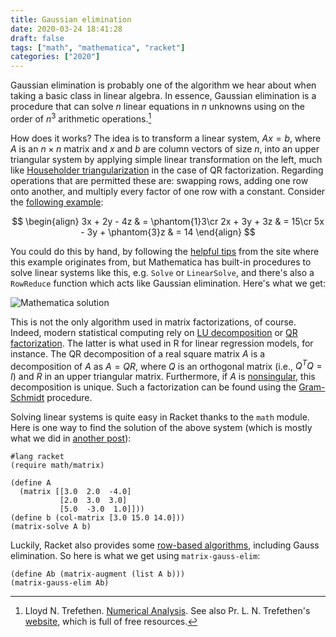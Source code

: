 ```yaml
---
title: Gaussian elimination
date: 2020-03-24 18:41:28
draft: false
tags: ["math", "mathematica", "racket"]
categories: ["2020"]
---
```


Gaussian elimination is probably one of the algorithm we hear about when taking a basic class in linear algebra. In essence, Gaussian elimination is a procedure that can solve $n$ linear equations in $n$ unknowns using on the order of $n^3$ arithmetic operations.[^1]

How does it works? The idea is to transform a linear system, $Ax=b$, where $A$ is an $n\times n$ matrix and $x$ and $b$ are column vectors of size $n$, into an upper triangular system by applying simple linear transformation on the left, much like [Householder triangularization](https://en.wikipedia.org/wiki/Householder_transformation) in the case of QR factorization. Regarding operations that are permitted these are: swapping rows, adding one row onto another, and multiply every factor of one row with a constant. Consider the [following example](https://people.richland.edu/james/lecture/m116/matrices/pivot.html):

$$
\begin{align}
3x + 2y - 4z & =  \phantom{1}3\cr
2x + 3y + 3z & = 15\cr
5x - 3y + \phantom{3}z & = 14
\end{align}
$$

You could do this by hand, by following the [helpful tips](https://people.richland.edu/james/lecture/m116/matrices/pivot.html) from the site where this example originates from, but Mathematica has built-in procedures to solve linear systems like this, e.g. `Solve` or `LinearSolve`, and there's also a `RowReduce` function which acts like Gaussian elimination. Here's what we get:

![Mathematica solution](/img/2020-03-25-19-29-57.png)

This is not the only algorithm used in matrix factorizations, of course. Indeed, modern statistical computing rely on [LU decomposition](https://en.wikipedia.org/wiki/LU_decomposition) or [QR factorization](https://en.wikipedia.org/wiki/QR_decomposition). The latter is what used in R for linear regression models, for instance. The QR decomposition of a real square matrix $A$ is a decomposition of $A$ as $A=QR$, where $Q$ is an orthogonal matrix (i.e., $Q^TQ=I$) and $R$ in an upper triangular matrix. Furthermore, if $A$ is [nonsingular](https://mathworld.wolfram.com/NonsingularMatrix.html), this decomposition is unique. Such a factorization can be found using the [Gram-Schmidt](https://en.wikipedia.org/wiki/Gram–Schmidt_process) procedure.

Solving linear systems is quite easy in Racket thanks to the `math` module. Here is one way to find the solution of the above system (which is mostly what we did in [another post](post/newton-raphson-racket/)):

```racket
#lang racket
(require math/matrix)

(define A
  (matrix [[3.0  2.0  -4.0]
           [2.0  3.0  3.0]
           [5.0  -3.0  1.0]]))
(define b (col-matrix [3.0 15.0 14.0]))
(matrix-solve A b)
```

Luckily, Racket also provides some [row-based algorithms](https://docs.racket-lang.org/math/matrix_row-alg.html), including Gauss elimination. So here is what we get using `matrix-gauss-elim`:

```racket
(define Ab (matrix-augment (list A b)))
(matrix-gauss-elim Ab)
```

[^1]: Lloyd N. Trefethen. [Numerical Analysis](http://people.maths.ox.ac.uk/trefethen/NAessay.pdf). See also Pr. L. N. Trefethen's [website](http://people.maths.ox.ac.uk/trefethen/), which is full of free resources.
